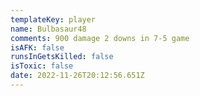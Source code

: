 ```yaml
---
templateKey: player
name: Bulbasaur48
comments: 900 damage 2 downs in 7-5 game
isAFK: false
runsInGetsKilled: false
isToxic: false
date: 2022-11-26T20:12:56.651Z
---
```

